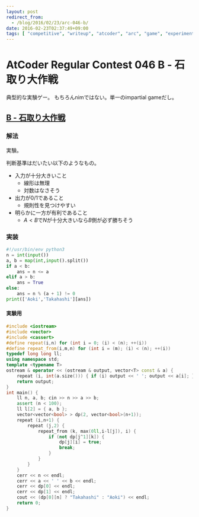 ```yaml
---
layout: post
redirect_from:
  - /blog/2016/02/23/arc-046-b/
date: 2016-02-23T02:37:49+09:00
tags: [ "competitive", "writeup", "atcoder", "arc", "game", "experiment", "typical-problem" ]
---
```


# AtCoder Regular Contest 046 B - 石取り大作戦

典型的な実験ゲー。
もちろんnimではない。単一のimpartial gameだし。

## [B - 石取り大作戦](https://beta.atcoder.jp/contests/arc046/tasks/arc046_b)

### 解法

実験。

判断基準はだいたい以下のようなもの。

-   入力が十分大きいこと
    -   線形は無理
    -   対数はなさそう
-   出力が0/1であること
    -   規則性を見つけやすい
-   明らかに一方が有利であること
    -   $A \lt B$で$N$が十分大きいなら$B$側が必ず勝ちそう

### 実装

``` python
#!/usr/bin/env python3
n = int(input())
a, b = map(int,input().split())
if a < b:
    ans = n <= a
elif a > b:
    ans = True
else:
    ans = n % (a + 1) != 0
print(['Aoki','Takahashi'][ans])
```

#### 実験用

``` c++
#include <iostream>
#include <vector>
#include <cassert>
#define repeat(i,n) for (int i = 0; (i) < (n); ++(i))
#define repeat_from(i,m,n) for (int i = (m); (i) < (n); ++(i))
typedef long long ll;
using namespace std;
template <typename T>
ostream & operator << (ostream & output, vector<T> const & a) {
    repeat (i, int(a.size())) { if (i) output << ' '; output << a[i]; }
    return output;
}
int main() {
    ll n, a, b; cin >> n >> a >> b;
    assert (n < 100);
    ll l[2] = { a, b };
    vector<vector<bool> > dp(2, vector<bool>(n+1));
    repeat (i,n+1) {
        repeat (j,2) {
            repeat_from (k, max(0ll,i-l[j]), i) {
                if (not dp[j^1][k]) {
                    dp[j][i] = true;
                    break;
                }
            }
        }
    }
    cerr << n << endl;
    cerr << a << ' ' << b << endl;
    cerr << dp[0] << endl;
    cerr << dp[1] << endl;
    cout << (dp[0][n] ? "Takahashi" : "Aoki") << endl;
    return 0;
}
```
